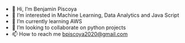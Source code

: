 - 👋 Hi, I’m Benjamin Piscoya
- 👀 I’m interested in Machine Learning, Data Analytics and Java Script
- 🌱 I’m currently learning AWS
- 💞️ I’m looking to collaborate on python projects
- 📫 How to reach me bpiscoya2020@gmail.com

<!---
benwalkers/benwalkers is a ✨ special ✨ repository because its `README.md` (this file) appears on your GitHub profile.
You can click the Preview link to take a look at your changes.
--->
